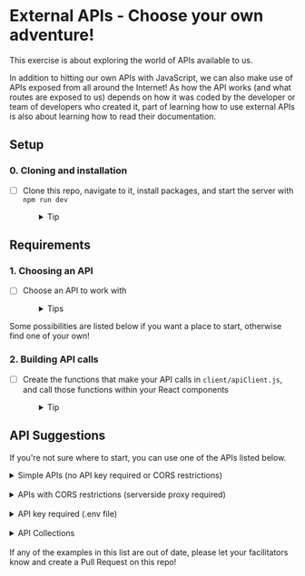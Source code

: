 # External APIs - Choose your own adventure!

This exercise is about exploring the world of APIs available to us. 

In addition to hitting our own APIs with JavaScript, we can also make use of APIs exposed from all around the Internet! As how the API works (and what routes are exposed to us) depends on how it was coded by the developer or team of developers who created it, part of learning how to use external APIs is also about learning how to read their documentation.

## Setup

### 0. Cloning and installation
- [ ] Clone this repo, navigate to it, install packages, and start the server with `npm run dev`
  <details style="padding-left: 2em">
    <summary>Tip</summary>

    ```sh
    cd consuming-external-apis
    npm i
    npm run dev
    ```
  </details>

## Requirements

### 1. Choosing an API

- [ ] Choose an API to work with
  <details style="padding-left: 2em">
    <summary>Tips</summary>
    
    * If you choose an API that enforces CORS, you'll need to consume that API from your server-side, and consume your own API from the client-side (i.e. using your server as a proxy).
    * If you choose an API that requires a key or other authentication token, you will need to create a .env (to keep your key hidden from git).
  </details>

Some possibilities are listed below if you want a place to start, otherwise find one of your own!

### 2. Building API calls
- [ ] Create the functions that make your API calls in `client/apiClient.js`, and call those functions within your React components
  <details style="padding-left: 2em">
    <summary>Tip</summary>
    
    There is a basic API route set up for you - you may wish to use this as a template.
  </details>

## API Suggestions

If you're not sure where to start, you can use one of the APIs listed below. 

<details>
  <summary>Simple APIs (no API key required or CORS restrictions)</summary>

  * https://www.boredapi.com: suggest a random activity
  * https://dog.ceo/api: dog pictures
  * https://randomfox.ca/floof: random fox pictures
  * https://pokeapi.co/docs/v2: Pokémon
  * https://swapi.dev: Star Wars
  * https://disneyapi.dev/docs: Disney characters
  * https://open-meteo.com/: weather
  * https://wheretheiss.at/w/developer: get the latitude and longitude of the International Space Station
  * https://eda-te-reo.herokuapp.com: whakataukī (Māori proverbs) and their translations
</details>
<br />

<details>
  <summary>APIs with CORS restrictions (serverside proxy required)</summary>

  * https://www.affirmations.dev: positive affirmations/quotes
  * https://openlibrary.org/developers/api: books
</details>
<br />

<details>
  <summary>API key required (.env file)</summary>

  * https://www.omdbapi.com: movies
  * https://thecatapi.com: cat pictures
  * https://developer.marvel.com: Marvel comics
  * https://the-one-api.dev: Lord of the Rings
  * https://www.tepapa.govt.nz/learn/research/datasets/collections-api Te Papa Collections
  * https://data.rijksmuseum.nl/object-metadata/api: Rijksmuseum (art)
  * https://opendata.metlink.org.nz: Metlink (Wellington public transport)
  * https://dev-portal.at.govt.nz: Auckland Transport
  * https://docs.opencollective.com/help/contributing/development/api: GraphQL
</details>
<br />

<details>
  <summary>API Collections</summary>

  * https://api.nasa.gov: a library of APIs from NASA (picture of the day, natural event tracker, etc.)
  * https://github.com/public-apis/public-apis: a LOT of APIs (inaccurate in places, use this to help start your search but you'll have to investigate the APIs themselves, and please note that a few of them may have triggering or NSFW content, so please proceed with care)
</details>
<br />
If any of the examples in this list are out of date, please let your facilitators know and create a Pull Request on this repo!
